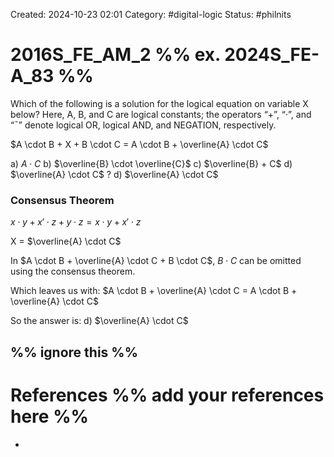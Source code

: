 Created: 2024-10-23 02:01
Category: #digital-logic
Status: #philnits



# 2016S_FE_AM_2 %% ex. 2024S_FE-A_83 %%

Which of the following is a solution for the logical equation on variable X below? Here, A, B, and C are logical constants; the operators “+”, “·”, and “¯” denote logical OR, logical AND, and NEGATION, respectively.

$A \cdot B + X + B \cdot C = A \cdot B + \overline{A} \cdot C$

a) $A \cdot C$
b) $\overline{B} \cdot \overline{C}$
c) $\overline{B} + C$
d) $\overline{A} \cdot C$
? 
d) $\overline{A} \cdot C$


### Consensus Theorem

$x \cdot y + x' \cdot z + y \cdot z = x \cdot y + x' \cdot z$

X = $\overline{A} \cdot C$

In $A \cdot B + \overline{A} \cdot C + B \cdot C$, 
$B \cdot C$ can be omitted using the consensus theorem.

Which leaves us with: 
$A \cdot B + \overline{A} \cdot C = A \cdot B + \overline{A} \cdot C$

So the answer is:
d) $\overline{A} \cdot C$


%% ignore this %%
---









# References %% add your references here %%
- 